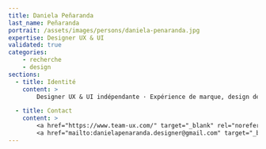 ```yaml
---
title: Daniela Peñaranda
last_name: Peñaranda
portrait: /assets/images/persons/daniela-penaranda.jpg
expertise: Designer UX & UI
validated: true
categories:
    - recherche
    - design
sections:
  - title: Identité
    content: >
        Designer UX & UI indépendante · Expérience de marque, design de produits et de services · La moitié de team-ux.com · UX Latam ambassadrice

  - title: Contact
    content: >
        <a href="https://www.team-ux.com/" target="_blank" rel="noreferrer">Site</a> –
        <a href="mailto:danielapenaranda.designer@gmail.com" target="_blank" rel="noreferrer">Mail</a>
---
```

